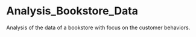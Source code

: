 # Analysis_Bookstore_Data
Analysis of the data of a bookstore with focus on the customer behaviors. 
